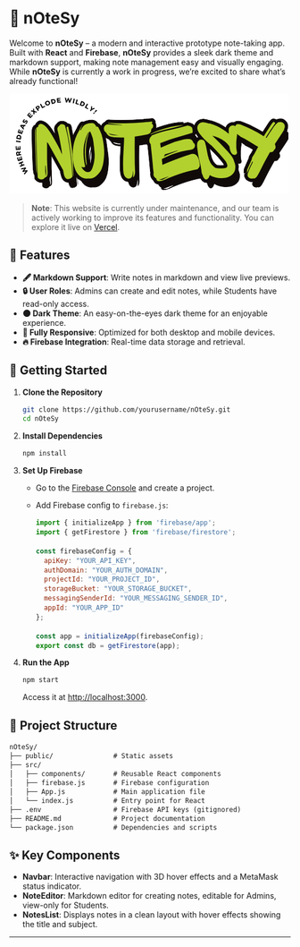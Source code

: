 # 📓 nOteSy

Welcome to **nOteSy** – a modern and interactive prototype note-taking app. Built with **React** and **Firebase**, **nOteSy** provides a sleek dark theme and markdown support, making note management easy and visually engaging. While **nOteSy** is currently a work in progress, we’re excited to share what’s already functional!

![nOteSy Preview](https://github.com/Priyank911/nOteSy/blob/main/public/Notesy.png)

> **Note**: This website is currently under maintenance, and our team is actively working to improve its features and functionality. You can explore it live on [Vercel](https://notesy-app.vercel.app/).

## 🌟 Features

- **🖋 Markdown Support**: Write notes in markdown and view live previews.
- **🔒 User Roles**: Admins can create and edit notes, while Students have read-only access.
- **🌑 Dark Theme**: An easy-on-the-eyes dark theme for an enjoyable experience.
- **📱 Fully Responsive**: Optimized for both desktop and mobile devices.
- **🔥 Firebase Integration**: Real-time data storage and retrieval.

## 🚀 Getting Started

1. **Clone the Repository**

   ```bash
   git clone https://github.com/yourusername/nOteSy.git
   cd nOteSy
   ```

2. **Install Dependencies**

   ```bash
   npm install
   ```

3. **Set Up Firebase**

   - Go to the [Firebase Console](https://console.firebase.google.com/) and create a project.
   - Add Firebase config to `firebase.js`:

     ```javascript
     import { initializeApp } from 'firebase/app';
     import { getFirestore } from 'firebase/firestore';

     const firebaseConfig = {
       apiKey: "YOUR_API_KEY",
       authDomain: "YOUR_AUTH_DOMAIN",
       projectId: "YOUR_PROJECT_ID",
       storageBucket: "YOUR_STORAGE_BUCKET",
       messagingSenderId: "YOUR_MESSAGING_SENDER_ID",
       appId: "YOUR_APP_ID"
     };

     const app = initializeApp(firebaseConfig);
     export const db = getFirestore(app);
     ```

4. **Run the App**

   ```bash
   npm start
   ```

   Access it at [http://localhost:3000](http://localhost:3000).

## 📂 Project Structure

```plaintext
nOteSy/
├── public/               # Static assets
├── src/
│   ├── components/       # Reusable React components
│   ├── firebase.js       # Firebase configuration
│   ├── App.js            # Main application file
│   └── index.js          # Entry point for React
├── .env                  # Firebase API keys (gitignored)
├── README.md             # Project documentation
└── package.json          # Dependencies and scripts
```

## ✨ Key Components

- **Navbar**: Interactive navigation with 3D hover effects and a MetaMask status indicator.
- **NoteEditor**: Markdown editor for creating notes, editable for Admins, view-only for Students.
- **NotesList**: Displays notes in a clean layout with hover effects showing the title and subject.

---
